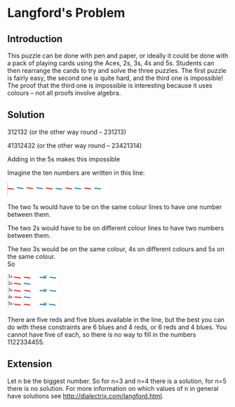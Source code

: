 # Langford's Problem

## Introduction

This puzzle can be done with pen and paper, or ideally it could be done with a pack of playing cards using the Aces, 2s, 3s, 4s and 5s. Students can then rearrange the cards to try and solve the three puzzles. The first puzzle is fairly easy, the second one is quite hard, and the third one is impossible! The proof that the third one is impossible is interesting because it uses colours – not all proofs involve algebra.

## Solution

312132  (or the other way round – 231213)  

41312432 (or the other way round – 23421314)  

Adding in the 5s makes this impossible   

Imagine the ten numbers are written in this line:

![](../../images/langfords-problem-1.png)  

The two 1s would have to be on the same colour lines to have one number between them.   

The two 2s would have to be on different colour lines to have two numbers between them.  

The two 3s would be on the same colour, 4s on different colours and 5s on the same colour.  
So

![](../../images/langfords-problem-2.png)  

There are five reds and five blues available in the line, but the best you can do with these constraints are 6 blues and 4 reds, or 6 reds and 4 blues. You cannot have five of each, so there is no way to fill in the numbers 1122334455.

## Extension

Let n be the biggest number. So for n=3 and n=4 there is a solution, for n=5 there is no solution. For more information on which values of n in general have solutions see http://dialectrix.com/langford.html.